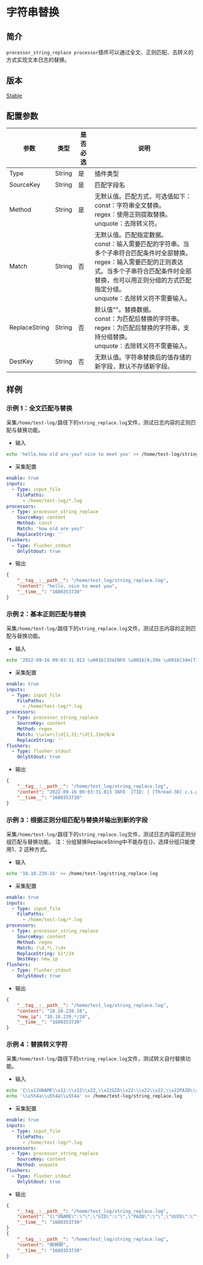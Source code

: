 # 字符串替换

## 简介

`processor_string_replace processor`插件可以通过全文、正则匹配、去转义的方式实现文本日志的替换。

## 版本

[Stable](../../stability-level.md)

## 配置参数

| 参数           | 类型       | 是否必选 | 说明                                                                        |
| ------------ | -------- | ---- | ------------------------------------------------------------------------- |
| Type         | String   | 是    | 插件类型                                                                      |
| SourceKey    | String   | 是    | 匹配字段名                                                       |
| Method         | String | 是  | 无默认值。匹配方式，可选值如下：<br>const：字符串全文替换。<br>regex：使用正则提取替换。<br>unquote：去除转义符。 |
| Match           | String | 否  | 无默认值。匹配指定数据。<br>const：输入需要匹配的字符串。当多个子串符合匹配条件时全部替换。<br>regex：输入需要匹配的正则表达式。当多个子串符合匹配条件时全部替换，也可以用正则分组的方式匹配指定分组。<br>unquote：去除转义符不需要输入。 |
| ReplaceString   | String  | 否    | 默认值""。替换数据。<br>const：为匹配后替换的字符串。<br>regex：为匹配后替换的字符串，支持分组替换。<br>unquote：去除转义符不需要输入。                               |
| DestKey | String  | 否    | 无默认值。字符串替换后的值存储的新字段，默认不存储新字段。                         |

## 样例

### 示例 1：全文匹配与替换

采集`/home/test-log/`路径下的`string_replace.log`文件，测试日志内容的正则匹配与替换功能。

* 输入

```bash
echo 'hello,how old are you? nice to meet you' >> /home/test-log/string_replace.log
```

* 采集配置

```yaml
enable: true
inputs:
  - Type: input_file
    FilePaths: 
      - /home/test-log/*.log
processors:
  - Type: processor_string_replace
    SourceKey: content
    Method: const
    Match: 'how old are you?'
    ReplaceString: ''
flushers:
  - Type: flusher_stdout
    OnlyStdout: true
```

* 输出

```json
{
    "__tag__:__path__": "/home/test_log/string_replace.log",
    "content": "hello, nice to meet you",
    "__time__": "1680353730"
}
```

### 示例 2：基本正则匹配与替换

采集`/home/test-log/`路径下的`string_replace.log`文件，测试日志内容的正则匹配与替换功能。

* 输入

```bash
echo '2022-09-16 09:03:31.013 \u001b[32mINFO \u001b[0;39m \u001b[34m[TID: N/A]\u001b[0;39m [\u001b[35mThread-30\u001b[0;39m] \u001b[36mc.s.govern.polygonsync.job.BlockTask\u001b[0;39m : 区块采集------结束------\r' >> /home/test-log/string_replace.log
```

* 采集配置

```yaml
enable: true
inputs:
  - Type: input_file
    FilePaths: 
      - /home/test-log/*.log
processors:
  - Type: processor_string_replace
    SourceKey: content
    Method: regex
    Match: \\u\w+\[\d{1,3};*\d{1,3}m|N/A
    ReplaceString: ''
flushers:
  - Type: flusher_stdout
    OnlyStdout: true
```

* 输出

```json
{
    "__tag__:__path__": "/home/test_log/string_replace.log",
    "content": "2022-09-16 09:03:31.013 INFO  [TID: ] [Thread-30] c.s.govern.polygonsync.job.BlockTask : 区块采集------结束------\r",
    "__time__": "1680353730"
}
```

### 示例 3：根据正则分组匹配与替换并输出到新的字段

采集`/home/test-log/`路径下的`string_replace.log`文件，测试日志内容的正则分组匹配与替换功能。
注：分组替换ReplaceString中不能存在{}，选择分组只能使用$1、$2 这种方式。

* 输入

```bash
echo '10.10.239.16' >> /home/test-log/string_replace.log
```

* 采集配置

```yaml
enable: true
inputs:
  - Type: input_file
    FilePaths: 
      - /home/test-log/*.log
processors:
  - Type: processor_string_replace
    SourceKey: content
    Method: regex
    Match: (\d.*\.)\d+
    ReplaceString: $1*/24
    DestKey: new_ip
flushers:
  - Type: flusher_stdout
    OnlyStdout: true
```

* 输出

```json
{
    "__tag__:__path__": "/home/test_log/string_replace.log",
    "content": "10.10.239.16",
    "new_ip": "10.10.239.*/24",
    "__time__": "1680353730"
}
```

### 示例 4：替换转义字符

采集`/home/test-log/`路径下的`string_replace.log`文件，测试转义自付替换功能。

* 输入

```bash
echo '{\\x22UNAME\\x22:\\x22\\x22,\\x22GID\\x22:\\x22\\x22,\\x22PAID\\x22:\\x22\\x22,\\x22UUID\\x22:\\x22\\x22,\\x22STARTTIME\\x22:\\x22\\x22,\\x22ENDTIME\\x22:\\x22\\x22,\\x22UID\\x22:\\x222154212790\\x22,\\x22page_num\\x22:1,\\x22page_size\\x22:10}' >> /home/test-log/string_replace.log
echo '\\u554a\\u554a\\u554a' >> /home/test-log/string_replace.log
```

* 采集配置

```yaml
enable: true
inputs:
  - Type: input_file
    FilePaths: 
      - /home/test-log/*.log
processors:
  - Type: processor_string_replace
    SourceKey: content
    Method: unquote
flushers:
  - Type: flusher_stdout
    OnlyStdout: true
```

* 输出

```json
{
    "__tag__:__path__": "/home/test_log/string_replace.log",
    "content": "{\"UNAME\":\"\",\"GID\":\"\",\"PAID\":\"\",\"UUID\":\"\",\"STARTTIME\":\"\",\"ENDTIME\":\"\",\"UID\":\"2154212790\",\"page_num\":1,\"page_size\":10}",
    "__time__": "1680353730"
}
{
    "__tag__:__path__": "/home/test_log/string_replace.log",
    "content": "啊啊啊",
    "__time__": "1680353730"
}
```
